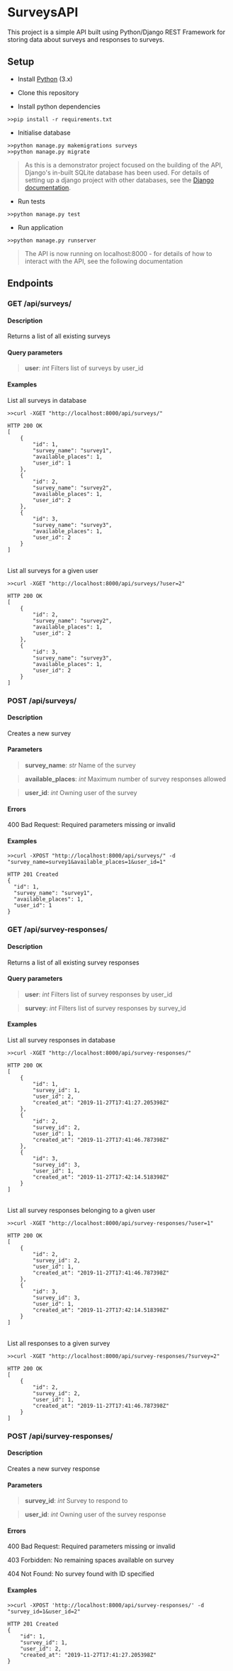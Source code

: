 # SurveysAPI

This project is a simple API built using Python/Django REST Framework for storing data about surveys and responses to surveys.

## Setup
- Install [Python](https://www.python.org/downloads/) (3.x)

- Clone this repository

- Install python dependencies
```
>>pip install -r requirements.txt
```

- Initialise database
```
>>python manage.py makemigrations surveys
>>python manage.py migrate
```
>As this is a demonstrator project focused on the building of the API, Django's in-built SQLite database has been used.
For details of setting up a django project with other databases, see the [Django documentation](https://docs.djangoproject.com/en/2.2/topics/install/#database-installation).

- Run tests
```
>>python manage.py test
```

- Run application
```
>>python manage.py runserver
```
>The API is now running on localhost:8000 - for details of how to interact with the API, see the following documentation

## Endpoints
### GET /api/surveys/
#### Description
Returns a list of all existing surveys
#### Query parameters
> **user**: *int* Filters list of surveys by user_id
#### Examples
List all surveys in database
```
>>curl -XGET "http://localhost:8000/api/surveys/"

HTTP 200 OK
[
    {
        "id": 1,
        "survey_name": "survey1",
        "available_places": 1,
        "user_id": 1
    },
    {
        "id": 2,
        "survey_name": "survey2",
        "available_places": 1,
        "user_id": 2
    },
    {
        "id": 3,
        "survey_name": "survey3",
        "available_places": 1,
        "user_id": 2
    }
]
```
<br>List all surveys for a given user
```
>>curl -XGET "http://localhost:8000/api/surveys/?user=2"

HTTP 200 OK
[
    {
        "id": 2,
        "survey_name": "survey2",
        "available_places": 1,
        "user_id": 2
    },
    {
        "id": 3,
        "survey_name": "survey3",
        "available_places": 1,
        "user_id": 2
    }
]
```

### POST /api/surveys/
#### Description
Creates a new survey
#### Parameters
>**survey_name**: *str* Name of the survey

>**available_places**: *int* Maximum number of survey responses allowed

>**user_id**: *int* Owning user of the survey
#### Errors
400 Bad Request: Required parameters missing or invalid
#### Examples
```
>>curl -XPOST "http://localhost:8000/api/surveys/" -d "survey_name=survey1&available_places=1&user_id=1"

HTTP 201 Created
{
  "id": 1,
  "survey_name": "survey1",
  "available_places": 1,
  "user_id": 1
}
```
### GET /api/survey-responses/
#### Description
Returns a list of all existing survey responses
#### Query parameters
> **user**: *int* Filters list of survey responses by user_id

> **survey**: *int* Filters list of survey responses by survey_id
#### Examples
List all survey responses in database
```
>>curl -XGET "http://localhost:8000/api/survey-responses/"

HTTP 200 OK
[
    {
        "id": 1,
        "survey_id": 1,
        "user_id": 2,
        "created_at": "2019-11-27T17:41:27.205398Z"
    },
    {
        "id": 2,
        "survey_id": 2,
        "user_id": 1,
        "created_at": "2019-11-27T17:41:46.787398Z"
    },
    {
        "id": 3,
        "survey_id": 3,
        "user_id": 1,
        "created_at": "2019-11-27T17:42:14.518398Z"
    }
]
```
<br>List all survey responses belonging to a given user
```
>>curl -XGET "http://localhost:8000/api/survey-responses/?user=1"

HTTP 200 OK
[
    {
        "id": 2,
        "survey_id": 2,
        "user_id": 1,
        "created_at": "2019-11-27T17:41:46.787398Z"
    },
    {
        "id": 3,
        "survey_id": 3,
        "user_id": 1,
        "created_at": "2019-11-27T17:42:14.518398Z"
    }
]
```
<br>List all responses to a given survey
```
>>curl -XGET "http://localhost:8000/api/survey-responses/?survey=2"

HTTP 200 OK
[
    {
        "id": 2,
        "survey_id": 2,
        "user_id": 1,
        "created_at": "2019-11-27T17:41:46.787398Z"
    }
]
```

### POST /api/survey-responses/
#### Description
Creates a new survey response
#### Parameters
>**survey_id**: *int* Survey to respond to

>**user_id**: *int* Owning user of the survey response
#### Errors
400 Bad Request: Required parameters missing or invalid

403 Forbidden: No remaining spaces available on survey

404 Not Found: No survey found with ID specified
#### Examples
```
>>curl -XPOST 'http://localhost:8000/api/survey-responses/' -d "survey_id=1&user_id=2"

HTTP 201 Created
{
    "id": 1,
    "survey_id": 1,
    "user_id": 2,
    "created_at": "2019-11-27T17:41:27.205398Z"
}
```
